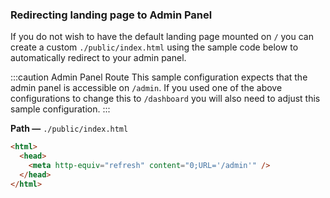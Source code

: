 ### Redirecting landing page to Admin Panel

If you do not wish to have the default landing page mounted on `/` you can create a custom `./public/index.html` using the sample code below to automatically redirect to your admin panel.

:::caution Admin Panel Route
This sample configuration expects that the admin panel is accessible on `/admin`. If you used one of the above configurations to change this to `/dashboard` you will also need to adjust this sample configuration.
:::

**Path —** `./public/index.html`

```html
<html>
  <head>
    <meta http-equiv="refresh" content="0;URL='/admin'" />
  </head>
</html>
```
 